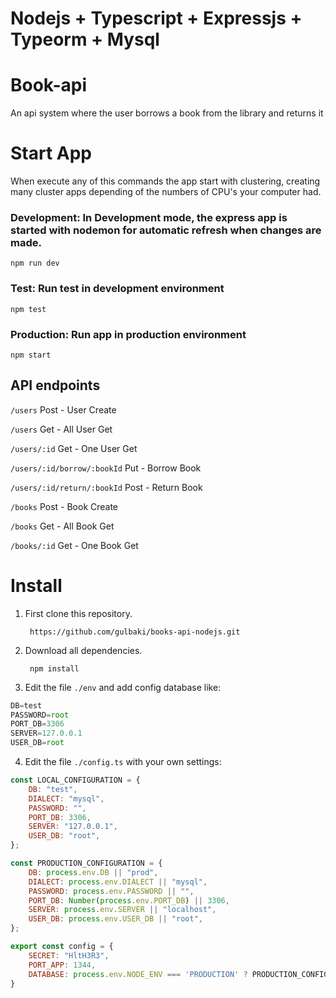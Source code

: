 Nodejs + Typescript + Expressjs + Typeorm + Mysql 
====================================================
# Book-api
An api system where the user borrows a book from the library and returns it

# Start App
When execute any of this commands the app start with clustering, creating many cluster apps depending of the numbers of CPU's your computer had.
### Development: In Development mode, the express app is started with nodemon for automatic refresh when changes are made.
	npm run dev
### Test: Run test in development environment
	npm test
### Production: Run app in production environment
	npm start

API endpoints
--------------------


`/users` Post - User Create

`/users`  Get - All User Get

`/users/:id` Get - One User Get

`/users/:id/borrow/:bookId` Put - Borrow Book

`/users/:id/return/:bookId` Post - Return Book

`/books` Post - Book Create

`/books`  Get - All Book Get

`/books/:id` Get - One Book Get




# Install
1. First clone this repository.
		
		https://github.com/gulbaki/books-api-nodejs.git
		
2. Download all dependencies.

		npm install
		
3. Edit the file `./env` and add config database like:

```js
DB=test
PASSWORD=root
PORT_DB=3306
SERVER=127.0.0.1
USER_DB=root
```

4. Edit the file `./config.ts` with your own settings:

```js
const LOCAL_CONFIGURATION = {
    DB: "test",
    DIALECT: "mysql",
    PASSWORD: "",
    PORT_DB: 3306,
    SERVER: "127.0.0.1",
    USER_DB: "root",
};

const PRODUCTION_CONFIGURATION = {
    DB: process.env.DB || "prod",
    DIALECT: process.env.DIALECT || "mysql",
    PASSWORD: process.env.PASSWORD || "",
    PORT_DB: Number(process.env.PORT_DB) || 3306,
    SERVER: process.env.SERVER || "localhost",
    USER_DB: process.env.USER_DB || "root",
};

export const config = {
    SECRET: "HltH3R3",
    PORT_APP: 1344,
    DATABASE: process.env.NODE_ENV === 'PRODUCTION' ? PRODUCTION_CONFIGURATION : LOCAL_CONFIGURATION
}
```


